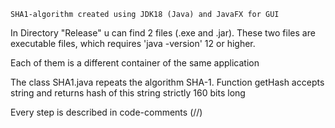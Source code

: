     SHA1-algorithm created using JDK18 (Java) and JavaFX for GUI
In Directory "Release" u can find 2 files (.exe and .jar).
These two files are executable files, which requires 'java -version' 12 or higher.

Each of them is a different container of the same application





The class SHA1.java repeats the algorithm SHA-1. Function getHash accepts string and returns hash of this string strictly 160 bits long

Every step is described in code-comments (//)


